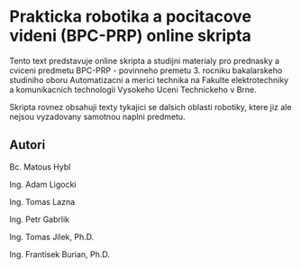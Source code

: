 # Prakticka robotika a pocitacove videni (BPC-PRP) online skripta

Tento text predstavuje online skripta a studijni materialy pro prednasky a cviceni predmetu BPC-PRP - povinneho premetu 3. rocniku bakalarskeho studiniho oboru Automatizacni a merici technika na Fakulte elektrotechniky a komunikacnich technologii Vysokeho Uceni Technickeho v Brne.

Skripta rovnez obsahuji texty tykajici se dalsich oblasti robotiky, ktere jiz ale nejsou vyzadovany samotnou naplni predmetu.

## Autori
Bc. Matous Hybl

Ing. Adam Ligocki

Ing. Tomas Lazna

Ing. Petr Gabrlik

Ing. Tomas Jilek, Ph.D.

Ing. Frantisek Burian, Ph.D.
